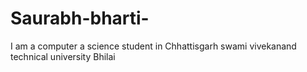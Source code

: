 # Saurabh-bharti-
I am a computer a science student in Chhattisgarh swami vivekanand technical  university Bhilai
